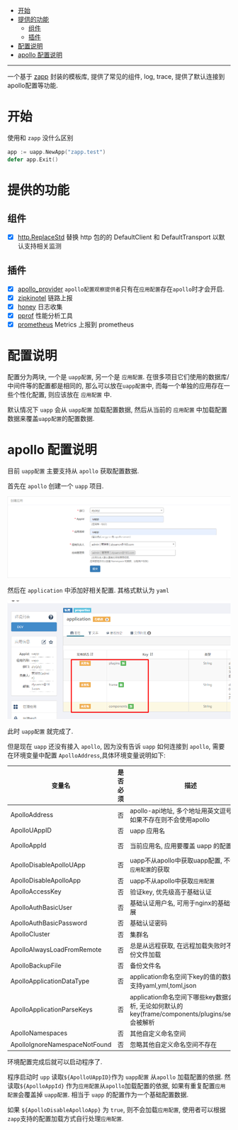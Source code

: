 <!-- TOC -->

- [开始](#%E5%BC%80%E5%A7%8B)
- [提供的功能](#%E6%8F%90%E4%BE%9B%E7%9A%84%E5%8A%9F%E8%83%BD)
    - [组件](#%E7%BB%84%E4%BB%B6)
    - [插件](#%E6%8F%92%E4%BB%B6)
- [配置说明](#%E9%85%8D%E7%BD%AE%E8%AF%B4%E6%98%8E)
- [apollo 配置说明](#apollo-%E9%85%8D%E7%BD%AE%E8%AF%B4%E6%98%8E)

<!-- /TOC -->

---

一个基于 [zapp](https://github.com/zly-app/zapp) 封装的模板库, 提供了常见的组件, log, trace, 提供了默认连接到
apollo配置等功能.

# 开始

使用和 `zapp` 没什么区别

```go
app := uapp.NewApp("zapp.test")
defer app.Exit()
```

# 提供的功能

## 组件

+ [x] [http.ReplaceStd](https://github.com/zly-app/component/tree/master/http) 替换 http 包的的 DefaultClient 和 DefaultTransport 以默认支持相关监测

## 插件

+ [x] [apollo_provider](https://github.com/zly-app/zapp/tree/master/plugin/apollo_provider) 
  `apollo配置观察提供者`只有在`应用配置`存在`apollo`时才会开启.
+ [x] [zipkinotel](https://github.com/zly-app/plugin/tree/master/zipkinotel) 链路上报
+ [x] [honey](https://github.com/zly-app/plugin/tree/master/honey) 日志收集
+ [x] [pprof](https://github.com/zly-app/plugin/tree/master/pprof) 性能分析工具
+ [x] [prometheus](https://github.com/zly-app/plugin/tree/master/prometheus) Metrics 上报到 prometheus

# 配置说明

配置分为两块, 一个是 `uapp配置`, 另一个是 `应用配置`. 在很多项目它们使用的数据库/中间件等的配置都是相同的, 那么可以放在`uapp配置`中, 而每一个单独的应用存在一些个性化配置, 则应该放在 `应用配置` 中.

默认情况下 `uapp` 会从 `uapp配置` 加载配置数据, 然后从当前的 `应用配置` 中加载配置数据来覆盖`uapp配置`的配置数据.

# apollo 配置说明

目前 `uapp配置` 主要支持从 `apollo` 获取配置数据.

首先在 `apollo` 创建一个 `uapp` 项目.

![](src/assets/example/create_uapp.png)

然后在 `application` 中添加好相关配置. 其格式默认为 `yaml`

![](src/assets/example/uapp_config.png)

此时 `uapp配置` 就完成了.

但是现在 `uapp` 还没有接入 `apollo`, 因为没有告诉 `uapp` 如何连接到 `apollo`, 需要在环境变量中配置 `ApolloAddress`,具体环境变量说明如下:

| 变量名                        | 是否必须 | 描述                                                                                                   | 默认值    |
| ----------------------------- | -------- | ------------------------------------------------------------------------------------------------------ | --------- |
| ApolloAddress                 | 否       | apollo-api地址, 多个地址用英文逗号连接, 如果不存在则不会使用apollo                                     |           |
| ApolloUAppID                  | 否       | uapp 应用名                                                                                            | uapp      |
| ApolloAppId                   | 否       | 当前应用名, 应用要覆盖 uapp 的配置                                                                     | \<app名\> |
| ApolloDisableApolloUApp       | 否       | uapp不从apollo中获取uapp配置, 不会影响`应用配置`的获取                                                 | false     |
| ApolloDisableApolloApp        | 否       | uapp不从apollo中获取`应用配置`                                                                         | false     |
| ApolloAccessKey               | 否       | 验证key, 优先级高于基础认证                                                                            |           |
| ApolloAuthBasicUser           | 否       | 基础认证用户名, 可用于nginx的基础认证扩展                                                              |           |
| ApolloAuthBasicPassword       | 否       | 基础认证密码                                                                                           |           |
| ApolloCluster                 | 否       | 集群名                                                                                                 | default   |
| ApolloAlwaysLoadFromRemote    | 否       | 总是从远程获取, 在远程加载失败时不会从备份文件加载                                                     | false     |
| ApolloBackupFile              | 否       | 备份文件名                                                                                             |           |
| ApolloApplicationDataType     | 否       | application命名空间下key的值的数据类型, 支持yaml,yml,toml,json                                         | yaml      |
| ApolloApplicationParseKeys    | 否       | application命名空间下哪些key数据会被解析, 无论如何默认的key(frame/components/plugins/services)会被解析 |           |
| ApolloNamespaces              | 否       | 其他自定义命名空间                                                                                     |           |
| ApolloIgnoreNamespaceNotFound | 否       | 忽略其他自定义命名空间不存在                                                                           |           |

环境配置完成后就可以启动程序了.

程序启动时 `upp` 读取`${ApolloUAppID}`作为 `uapp配置` 从`apollo` 加载配置的依据. 然读取`${ApolloAppId}` 作为`应用配置`从`apollo`加载配置的依据, 如果有重复配置`应用配置`会覆盖掉 `uapp配置`. 相当于 `uapp` 的配置作为一个基础配置数据.

如果 `${ApolloDisableApolloApp}` 为 `true`, 则不会加载`应用配置`, 使用者可以根据`zapp`支持的配置加载方式自行处理`应用配置`.
